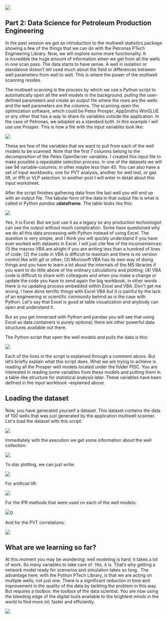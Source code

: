 ![](images/logo.jpg)

## Part 2: Data Science for Petroleum Production Engineering

In the past session we got an introduction to the multiwell statistics package showing a few of the things that we can do with the Petronas PTech Engineering Library. Now, we will explore some more functionality. It is incredible the huge amount of information when we get from all the wells in one scan pass. The data starts to have sense. A well in isolation or standalone doesn’t tell used much about the field or differences between well parameters from well to well. This is where the power of the multiwell scanning resides. 

The multiwell scanning is the process by which we use a Python script to automatically open all the well models in the background, pulling the user-defined parameters and create an output file where the rows are the wells and the well parameters are the columns. The scanning open the optimization software, which could be Petex Prosper, AppSmiths WinGLUE or any other that has a way to share its variables outside the application. In the case of Petronas, we adopted as a standard both. In this example I will use use Prosper. This is how a file with the input variables look like:

![](./images/table.jpg)

These are few of the variables that we want to pull from each of the well models to be scanned. Note that the first 7 columns belong to the decomposition of the Petex OpenServer variables. I created this input file to make possible a repeatable selection process. In one of the datasets we will see 94 variable-columns; in other maybe less than 40. You can also have a set of input workbooks; one for PVT analysis, another for well test, or gas lift, or IPR or VLP selection. In another post I will enter in detail about this input worksheet.

After the script finishes gathering data from the last well you will end up with an output file. The tabular form of the data in that output file is what is called in Python *pandas* a**dataframe**. The table looks like this:

![](./images/multiwells.jpg)

Yes, it is Excel. But we just use it as a legacy so any production technologist can see the output without much complication. Some have questioned why we do all this data processing with Python instead of using Excel. The question is very simple, and I think you will quickly understand if you have ever worked with datasets in Excel. I will just cite few of the inconveniences: (1) the macros VBA are alright if you are writing less than a hundred of lines of code; (2) the code in VBA is difficult to maintain and there is no version control like with *git* or other; (3) Microsoft VBA has its own way of doing things and you have to learn a lot about the internals of the MS libraries if you want to do little above of the ordinary calculations and plotting; (4) VBA code is difficult to share with colleagues and when you make a change or update the code you have to send again the big workbook, in other words there is no updating process embedded within Excel and VBA. Don't get me wrong. I have done terrific things with Excel VBA but it is painful by the lack of an engineering or scientific community behind as is the case with Python. Let's say that Excel is good at table visualization and anybody can open and understand it.

But as you get immersed with Python and pandas you will see that using Excel as data containers is purely optional; there are other powerful data structures available out there.

The Python script that open the well models and pulls the data is this:

![](./images/script-open-model.jpg)

Each of the lines in the script is explained through a comment above. But let’s briefly explain what this script does. What we are trying to achieve is reading all the Prosper well models located under the folder PISC. You are interested in reading some variables from these models and putting them in a table-like structure for statistical analysis later. These variables have been defined in the input workbook –explained above. 

## Loading the dataset

Now, you have generated yourself a dataset. This dataset contains the data of 100 wells that was just generated by the application multiwell scanner. Let's load the dataset with this script:

![](./images/script_loading_dataset.jpg)

Immediately with the execution we get some information about the well collection:

![](./images/result_well_collection.jpg)

To star plotting, we can just write:

![](./images/analysts.jpg)

For artificial lift:

![](./images/artificial_lift.jpg)

For the IPR methods that were used on each of the well models:

![](./images/ipr_corrs.jpg)0

And for the PVT correlations:



![](./images/pvt_corrs.jpg)

## What are we learning so far?

At this moment you may be wondering: well modeling is hard; it takes a lot of work. So many variables to take care of. Yes, it is. That’s why getting a network model ready for scenarios and simulation takes so long. 
The advantage here, with the Python PTech Library, is that we are acting on multiple wells; not just one. There is a significant reduction in time and improvement in the quality of the data by tackling the problem in this way. But requires a toolbox: the toolbox of the data scientist. You are now using the bleeding edge of the digital tools available to the brightest minds in the world to find more oil; faster and efficiently.

![](./images/ipr_corrs.jpg)